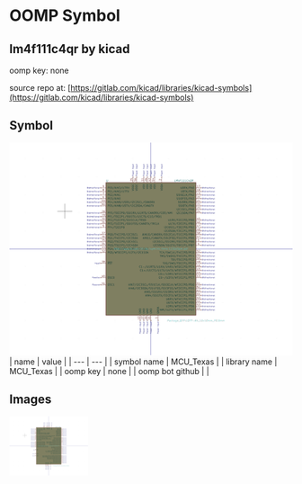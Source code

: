 # OOMP Symbol  
## lm4f111c4qr  by kicad  
  
oomp key: none  
  
source repo at: [https://gitlab.com/kicad/libraries/kicad-symbols](https://gitlab.com/kicad/libraries/kicad-symbols)  
## Symbol  
  
[![working.png](working_600.png)](working.png)  
| name | value | 
| --- | --- | 
| symbol name | MCU_Texas | 
| library name | MCU_Texas | 
| oomp key | none | 
| oomp bot github |  | 
## Images  
  
[![working.png](working_140.png)](working.png)  
